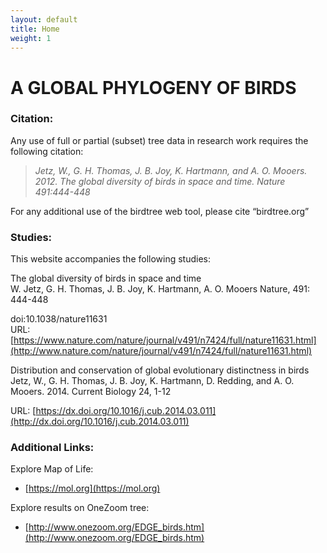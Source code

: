 ```yaml
---
layout: default
title: Home
weight: 1
---
```


<div class="container">
  <h1 class="hero-text">A GLOBAL PHYLOGENY OF BIRDS</h1>
  <div class="hero-unit">  
  </div>
</div>


### Citation:

Any use of full or partial (subset) tree data in research work requires the following citation: 

>_Jetz, W., G. H. Thomas, J. B. Joy, K. Hartmann, and A. O. Mooers. 2012. The global diversity of birds in space and time. Nature 491:444-448_

For any additional use of the birdtree web tool, please cite “birdtree.org”


### Studies: 

This website accompanies the following studies:

The global diversity of birds in space and time  
W. Jetz,  G. H. Thomas, J. B. Joy, K. Hartmann, A. O. Mooers
Nature, 491: 444-448

doi:10.1038/nature11631  
URL:[https://www.nature.com/nature/journal/v491/n7424/full/nature11631.html](http://www.nature.com/nature/journal/v491/n7424/full/nature11631.html)


Distribution and conservation of global evolutionary distinctness in birds  
Jetz, W., G. H. Thomas, J. B. Joy, K. Hartmann, D. Redding, and A. O. Mooers. 2014. Current Biology 24, 1-12  

URL: [https://dx.doi.org/10.1016/j.cub.2014.03.011](http://dx.doi.org/10.1016/j.cub.2014.03.011)  


### Additional Links:

Explore Map of Life:  
* [https://mol.org](https://mol.org)  

Explore results on OneZoom tree:    
* [http://www.onezoom.org/EDGE_birds.htm](http://www.onezoom.org/EDGE_birds.htm)
